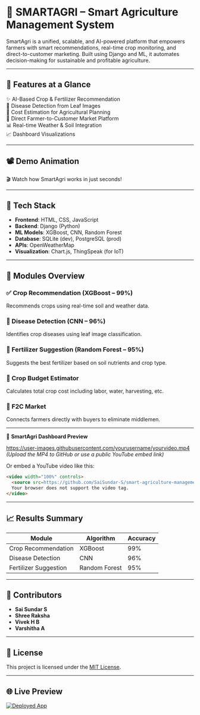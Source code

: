 # 🌾 SMARTAGRI – Smart Agriculture Management System


SmartAgri is a unified, scalable, and AI-powered platform that empowers farmers with smart recommendations, real-time crop monitoring, and direct-to-customer marketing. Built using Django and ML, it automates decision-making for sustainable and profitable agriculture.

---

## 🚀 Features at a Glance

✨ AI-Based Crop & Fertilizer Recommendation  
🌱 Disease Detection from Leaf Images  
🧠 Cost Estimation for Agricultural Planning  
🛒 Direct Farmer-to-Customer Market Platform  
📊 Real-time Weather & Soil Integration  
📈 Dashboard Visualizations

---

## 📽️ Demo Animation

🎬 Watch how SmartAgri works in just seconds!



---

## 🧠 Tech Stack

- **Frontend**: HTML, CSS, JavaScript  
- **Backend**: Django (Python)  
- **ML Models**: XGBoost, CNN, Random Forest  
- **Database**: SQLite (dev), PostgreSQL (prod)  
- **APIs**: OpenWeatherMap  
- **Visualization**: Chart.js, ThingSpeak (for IoT)

---

## 🧪 Modules Overview

### ✅ Crop Recommendation (XGBoost – 99%)
Recommends crops using real-time soil and weather data.

### 🐛 Disease Detection (CNN – 96%)
Identifies crop diseases using leaf image classification.

### 🧪 Fertilizer Suggestion (Random Forest – 95%)
Suggests the best fertilizer based on soil nutrients and crop type.

### 💸 Crop Budget Estimator
Calculates total crop cost including labor, water, harvesting, etc.

### 🛒 F2C Market
Connects farmers directly with buyers to eliminate middlemen.

---

🎥 **SmartAgri Dashboard Preview**

https://user-images.githubusercontent.com/yourusername/yourvideo.mp4  
*(Upload the MP4 to GitHub or use a public YouTube embed link)*

Or embed a YouTube video like this:

```html
<video width="100%" controls>
  <source src=https://github.com/SaiSundar-S/smart-agriculture-management-system/blob/main/SMARTAGRI.mp4 type="video/mp4">
  Your browser does not support the video tag.
</video>
```



---

## 📈 Results Summary

| Module                  | Algorithm       | Accuracy |
|-------------------------|----------------|----------|
| Crop Recommendation     | XGBoost         | 99%      |
| Disease Detection       | CNN             | 96%      |
| Fertilizer Suggestion   | Random Forest   | 95%      |

---


## 👥 Contributors

- **Sai Sundar S** 
- **Shree Raksha** 
- **Vivek H B** 
- **Varshitha A** 
---



## 📜 License

This project is licensed under the [MIT License](LICENSE).

---

## 🌐 Live Preview 

[![Deployed App](https://img.shields.io/badge/View-Live%20App-blue?style=for-the-badge&logo=github)](https://your-deployed-link-here.com)

